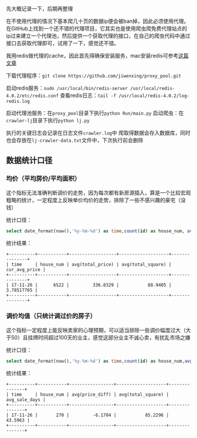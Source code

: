 先大概记录一下，后期再整理

在不使用代理的情况下基本爬几十页的数据ip便会被ban掉，因此必须使用代理。在GitHub上找到一个还不错的代理项目，它其实也是使用爬虫爬免费代理站点的ip过来建立一个代理池，然后提供一个获取代理的接口，在自己的爬虫代码中通过接口去获取代理即可，试用了一下，感觉还不错。

我用redis做代理的cache，因此首先得确保安装服务，mac安装redis可参考[这篇文章](https://www.cnblogs.com/weiluoyan/p/7460466.html)

下载代理程序：`git clone https://github.com/jiwenxing/proxy_pool.git`

启动redis服务：`sudo /usr/local/bin/redis-server /usr/local/redis-4.0.2/etc/redis.conf`
查看redis日志：`tail -f /usr/local/redis-4.0.2/log-redis.log`

启动代理池服务：在`proxy_pool`目录下执行`python Run/main.py`
启动爬虫：在`crawler-lj`目录下执行`python lj.py`

执行的关键日志会记录在日志文件`crawler.log`中
爬取得数据会存入数据库，同时也会存放在`lj-crawler-data.txt`文件中，下次执行前会删除


## 数据统计口径

### 均价（平均房价/平均面积）

这个指标无法准确判断调价的走势，因为每次都有新房源插入，算是一个比较宏观粗略的统计，一定程度上反映单价均价的走势，排除了一些不感兴趣的豪宅（没钱）

统计口径：
 
```sql
select date_format(now(),'%y-%m-%d') as time,count(id) as house_num, avg(total_price), avg(total_square), avg(total_price+price_diff)/avg(total_square) as cur_avg_price from lj_house where total_price<800 and total_square<200;
```

统计结果：

```
+----------+-----------+------------------+-------------------+---------------+
| time     | house_num | avg(total_price) | avg(total_square) | cur_avg_price |
+----------+-----------+------------------+-------------------+---------------+
| 17-11-26 |      6522 |         336.8329 |           88.9405 |    3.78517765 |
+----------+-----------+------------------+-------------------+---------------+
```

### 调价均值（只统计调过价的房子）

这个指标一定程度上能反映卖家的心理预期，可以适当排除一些调价幅度过大（大于50）且挂牌时间超过100天的业主，感觉这部分业主不诚心卖，有扰乱市场之嫌

统计口径：

```sql
select date_format(now(),'%y-%m-%d') as time,count(id) as house_num,avg(price_diff),avg(total_square), avg(TIMESTAMPDIFF(DAY,sale_date,now())) as avg_sale_days from lj_house where abs(price_diff)>0 and abs(price_diff)<50 and TIMESTAMPDIFF(DAY,sale_date,now())<100;
```

统计结果：

```
+----------+-----------+-----------------+-------------------+---------------+
| time     | house_num | avg(price_diff) | avg(total_square) | avg_sale_days |
+----------+-----------+-----------------+-------------------+---------------+
| 17-11-26 |       270 |         -6.1704 |           85.2296 |       43.5963 |
+----------+-----------+-----------------+-------------------+---------------+
```
